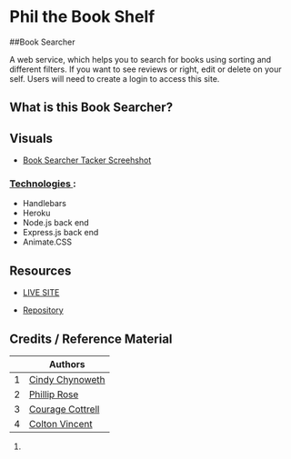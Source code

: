 # Phil the Book Shelf 

##Book Searcher

A web service, which helps you to search for books using sorting and different filters.  If you want to see reviews or right, edit or delete on your self.  Users will need to create a login to access this site.  

## What is this Book Searcher?






## Visuals

- [Book Searcher Tacker Screehshot]()

### <ins> Technologies </ins>:

- Handlebars
- Heroku
- Node.js back end
- Express.js back end
- Animate.CSS



## Resources

- [LIVE SITE]()

- [Repository]()



## Credits / Reference Material
|                                                                                               | Authors                                                  |
| -------------------------------------------------------------------------------------------------------------------------------------- | ------------------------------------------------------- |
| 1     | [Cindy Chynoweth](https://github.com/Cinderbeast)                  |
| 2     | [Phillip Rose](https://github.com/Logan2391)              |
| 3     | [Courage Cottrell](https://github.com/ccottrell52)                  |
| 4     | [Colton Vincent](https://github.com/ColtonVincent)    |
1.  